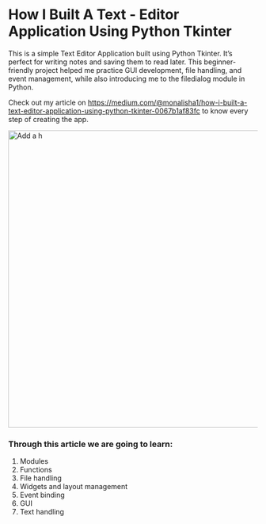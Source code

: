 # How I Built A Text - Editor Application Using Python Tkinter

This is a simple Text Editor Application built using Python Tkinter.
It’s perfect for writing notes and saving them to read later.
This beginner-friendly project helped me practice GUI development, file handling, and event management, while also introducing me to the filedialog module in Python.

Check out my article on https://medium.com/@monalisha1/how-i-built-a-text-editor-application-using-python-tkinter-0067b1af83fc to know every step of creating the app.

<img width="1280" height="600" alt="Add a h" src="https://github.com/user-attachments/assets/c1270b5e-5adf-443d-b1fc-fde69e4ad861" />

### Through this article we are going to learn:
1.  Modules
2.  Functions
3.  File handling 
4.  Widgets and layout management
5.  Event binding
6.  GUI
7.  Text handling


